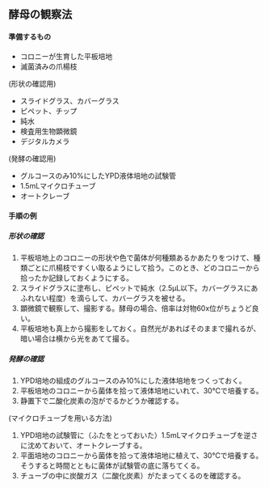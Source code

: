 ## 酵母の観察法

#### 準備するもの
- コロニーが生育した平板培地
- 滅菌済みの爪楊枝

(形状の確認用)
- スライドグラス、カバーグラス
- ピペット、チップ
- 純水
- 検査用生物顕微鏡
- デジタルカメラ

(発酵の確認用)
- グルコースのみ10%にしたYPD液体培地の試験管
- 1.5mLマイクロチューブ
- オートクレーブ


#### 手順の例
##### 形状の確認
1. 平板培地上のコロニーの形状や色で菌体が何種類あるかあたりをつけて、種類ごとに爪楊枝ですくい取るようにして拾う。このとき、どのコロニーから拾ったか記録しておくようにする。
2. スライドグラスに塗布し、ピペットで純水（2.5μL以下。カバーグラスにあふれない程度）を滴らして、カバーグラスを被せる。
3. 顕微鏡で観察して、撮影する。酵母の場合、倍率は対物60x位がちょうど良い。
4. 平板培地も真上から撮影をしておく。自然光があればそのままで撮れるが、暗い場合は横から光をあてて撮る。

##### 発酵の確認
1. YPD培地の組成のグルコースのみ10%にした液体培地をつくっておく。
1. 平板培地のコロニーから菌体を拾って液体培地にいれて、30℃で培養する。
1. 静置下で二酸化炭素の泡がでるかどうか確認する。  

(マイクロチューブを用いる方法)  
1. YPD培地の試験管に（ふたをとっておいた）1.5mLマイクロチューブを逆さに沈めておいて、オートクレーブする。
1. 平面培地のコロニーから菌体を拾って液体培地に植えて、30℃で培養する。そうすると時間とともに菌体が試験管の底に落ちてくる。
1. チューブの中に炭酸ガス（二酸化炭素）がたまってくるのを確認する。
